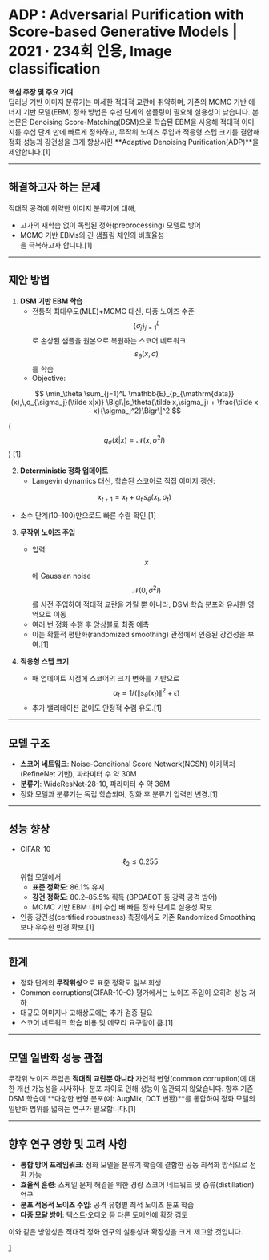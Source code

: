 # ADP : Adversarial Purification with Score-based Generative Models | 2021 · 234회 인용, Image classification

**핵심 주장 및 주요 기여**  
딥러닝 기반 이미지 분류기는 미세한 적대적 교란에 취약하며, 기존의 MCMC 기반 에너지 기반 모델(EBM) 정화 방법은 수천 단계의 샘플링이 필요해 실용성이 낮습니다. 본 논문은 Denoising Score-Matching(DSM)으로 학습된 EBM을 사용해 적대적 이미지를 수십 단계 만에 빠르게 정화하고, 무작위 노이즈 주입과 적응형 스텝 크기를 결합해 정화 성능과 강건성을 크게 향상시킨 **Adaptive Denoising Purification(ADP)**을 제안합니다.[1]

***

## 해결하고자 하는 문제  
적대적 공격에 취약한 이미지 분류기에 대해,
- 고가의 재학습 없이 독립된 정화(preprocessing) 모델로 방어
- MCMC 기반 EBMs의 긴 샘플링 체인의 비효율성  
을 극복하고자 합니다.[1]

***

## 제안 방법  
1. **DSM 기반 EBM 학습**  
   - 전통적 최대우도(MLE)+MCMC 대신, 다중 노이즈 수준 $$ \{\sigma_j\}_{j=1}^L $$로 손상된 샘플을 원본으로 복원하는 스코어 네트워크 $$ s_\theta(x,\sigma) $$를 학습  
   - Objective:  

$$
       \min_\theta \sum_{j=1}^L \mathbb{E}_{p_{\mathrm{data}}(x),\,q_{\sigma_j}(\tilde x|x)} \Bigl\|s_\theta(\tilde x,\sigma_j) + \frac{\tilde x - x}{\sigma_j^2}\Bigr\|^2
     $$  
     
  ($$q_{\sigma}(\tilde x|x)=\mathcal{N}(x,\sigma^2I)$$) [1].

2. **Deterministic 정화 업데이트**  
   - Langevin dynamics 대신, 학습된 스코어로 직접 이미지 갱신:  

$$
       x_{t+1} = x_t + \alpha_t\,s_\theta(x_t,\sigma_t)
     $$  
   
   - 소수 단계(10–100)만으로도 빠른 수렴 확인.[1]

3. **무작위 노이즈 주입**  
   - 입력 $$x$$에 Gaussian noise $$\mathcal{N}(0,\sigma^2I)$$를 사전 주입하여 적대적 교란을 가릴 뿐 아니라, DSM 학습 분포와 유사한 영역으로 이동  
   - 여러 번 정화 수행 후 앙상블로 최종 예측  
   - 이는 확률적 평탄화(randomized smoothing) 관점에서 인증된 강건성을 부여.[1]

4. **적응형 스텝 크기**  
   - 매 업데이트 시점에 스코어의 크기 변화를 기반으로  
     $$\alpha_t = 1 / (\|s_\theta(x_t)\|^2 + \epsilon)$$  
   - 추가 밸리데이션 없이도 안정적 수렴 유도.[1]

***

## 모델 구조  
- **스코어 네트워크**: Noise-Conditional Score Network(NCSN) 아키텍처(RefineNet 기반), 파라미터 수 약 30M  
- **분류기**: WideResNet-28-10, 파라미터 수 약 36M  
- 정화 모델과 분류기는 독립 학습되며, 정화 후 분류기 입력만 변경.[1]

***

## 성능 향상  
- CIFAR-10 $$\ell_2\le0.255$$ 위협 모델에서  
  - **표준 정확도**: 86.1% 유지  
  - **강건 정확도**: 80.2–85.5% 획득 (BPDAEOT 등 강력 공격 방어)  
  - MCMC 기반 EBM 대비 수십 배 빠른 정화 단계로 실용성 확보  
- 인증 강건성(certified robustness) 측정에서도 기존 Randomized Smoothing보다 우수한 반경 확보.[1]

***

## 한계  
- 정화 단계의 **무작위성**으로 표준 정확도 일부 희생  
- Common corruptions(CIFAR-10-C) 평가에서는 노이즈 주입이 오히려 성능 저하  
- 대규모 이미지나 고해상도에는 추가 검증 필요  
- 스코어 네트워크 학습 비용 및 메모리 요구량이 큼.[1]

***

## 모델 일반화 성능 관점  
무작위 노이즈 주입은 **적대적 교란뿐 아니라** 자연적 변형(common corruption)에 대한 개선 가능성을 시사하나, 분포 차이로 인해 성능이 일관되지 않았습니다. 향후 기존 DSM 학습에 **다양한 변형 분포(예: AugMix, DCT 변환)**를 통합하여 정화 모델의 일반화 범위를 넓히는 연구가 필요합니다.[1]

***

## 향후 연구 영향 및 고려 사항  
- **통합 방어 프레임워크**: 정화 모델을 분류기 학습에 결합한 공동 최적화 방식으로 전환 가능  
- **효율적 훈련**: 스케일 문제 해결을 위한 경량 스코어 네트워크 및 증류(distillation) 연구  
- **분포 적응적 노이즈 주입**: 공격 유형별 최적 노이즈 분포 학습  
- **다중 모달 방어**: 텍스트·오디오 등 다른 도메인에 확장 검토  

이와 같은 방향성은 적대적 정화 연구의 실용성과 확장성을 크게 제고할 것입니다.

[1](https://ppl-ai-file-upload.s3.amazonaws.com/web/direct-files/attachments/65988149/46cf00ec-1d90-4634-9dde-d418bd5bb385/2106.06041v1.pdf)
